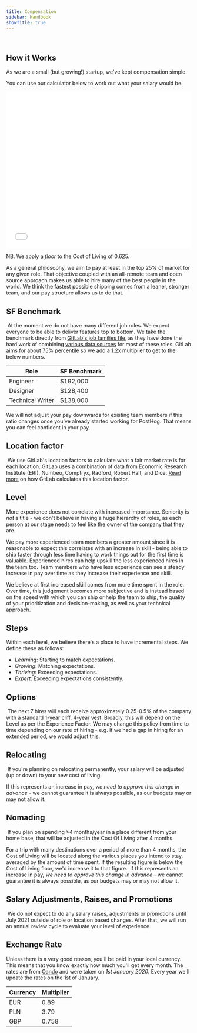 ```yaml
---
title: Compensation
sidebar: Handbook
showTitle: true
---
```

​
## How it Works

As we are a small (but growing!) startup, we've kept compensation simple. 

You can use our calculator below to work out what your salary would be.

<iframe src="/compensation" style="border: none; width:100%; height:425px"></iframe>

NB. We apply a _floor_ to the Cost of Living of 0.625.

As a general philosophy, we aim to pay at least in the top 25% of market for any given role. That objective coupled with an all-remote team and open source approach makes us able to hire many of the best people in the world. We think the fastest possible shipping comes from a leaner, stronger team, and our pay structure allows us to do that.

## SF Benchmark
​
At the moment we do not have many different job roles. We expect everyone to be able to deliver features top to bottom. We take the benchmark directly from [GitLab's job families file](https://gitlab.com/gitlab-com/www-gitlab-com/blob/master/data/job_families.yml), as they have done the hard work of combining [various data sources](https://about.gitlab.com/handbook/total-rewards/compensation/compensation-calculator/#sf-benchmark) for most of these roles. GitLab aims for about 75% percentile so we add a 1.2x multiplier to get to the below numbers.

<span class="table-borders">

| Role | SF Benchmark |
| --- | --- |
| Engineer | \$192,000 |
| Designer | \$128,400 |
| Technical Writer | \$138,000 |

</span>

We will not adjust your pay downwards for existing team members if this ratio changes once you've already started working for PostHog. That means you can feel confident in your pay.

## Location factor
​
We use GitLab's location factors to calculate what a fair market rate is for each location. GitLab uses a combination of data from Economic Research Institute (ERI), Numbeo, Comptryx, Radford, Robert Half, and Dice. [Read more](https://about.gitlab.com/handbook/total-rewards/compensation/compensation-calculator/#calculating-location-factors) on how GitLab calculates this location factor.
​
## Level

More experience does not correlate with increased importance. Seniority is *not* a title - we don't believe in having a huge hierarchy of roles, as each person at our stage needs to feel like the owner of the company that they are.

We pay more experienced team members a greater amount since it is reasonable to expect this correlates with an increase in skill - being able to ship faster through less time having to work things out for the first time is valuable. Experienced hires can help upskill the less experienced hires in the team too. Team members who have less experience can see a steady increase in pay over time as they increase their experience and skill.

We believe at first increased skill comes from more time spent in the role. Over time, this judgement becomes more subjective and is instead based on the speed with which you can ship or help the team to ship, the quality of your prioritization and decision-making, as well as your technical approach. 

## Steps

Within each level, we believe there's a place to have incremental steps. We define these as follows:

- *Learning*: Starting to match expectations.
- *Growing*: Matching expectations.
- *Thriving*: Exceeding expectations.
- *Expert*: Exceeding expectations consistently.

## Options
​
The next 7 hires will each receive approximately 0.25-0.5% of the company with a standard 1-year cliff, 4-year vest. Broadly, this will depend on the Level as per the Experience Factor. We may change this policy from time to time depending on our rate of hiring - e.g. if we had a gap in hiring for an extended period, we would adjust this.
​
## Relocating
​
If you're planning on relocating permanently, your salary will be adjusted (up or down) to your new cost of living.

If this represents an increase in pay, _we need to approve this change in advance_ - we cannot guarantee it is always possible, as our budgets may or may not allow it.
​
## Nomading
​
If you plan on spending >4 months/year in a place different from your home base, that will be adjusted in the Cost Of Living after 4 months.

For a trip with many destinations over a period of more than 4 months, the Cost of Living will be located along the various places you intend to stay, averaged by the amount of time spent. If the resulting figure is below the Cost of Living floor, we'd increase it to that figure.
​
If this represents an increase in pay, _we need to approve this change in advance_ - we cannot guarantee it is always possible, as our budgets may or may not allow it.

## Salary Adjustments, Raises, and Promotions
​
We do not expect to do any salary raises, adjustments or promotions until July 2021 outside of role or location based changes. After that, we will run an annual review cycle to evaluate your level of experience.

## Exchange Rate

Unless there is a very good reason, you'll be paid in your local currency. This means that you know exactly how much you'll get every month. The rates are from [Oando](https://www1.oanda.com/currency/converter/) and were taken on *1st January 2020*. Every year we'll update the rates on the 1st of January.

<span class="table-borders">

| Currency | Multiplier |
| --- | --- |
| EUR | 0.89 |
| PLN | 3.79 |
| GBP | 0.758 |

</span>

